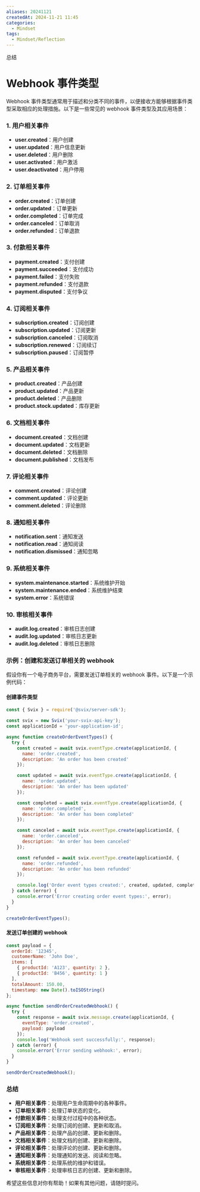 ```yaml
---
aliases: 20241121
createdAt: 2024-11-21 11:45
categories:
  - Mindset
tags:
  - Mindset/Reflection
---
```


总结

<!--more-->
# Webhook 事件类型
Webhook 事件类型通常用于描述和分类不同的事件，以便接收方能够根据事件类型采取相应的处理措施。以下是一些常见的 webhook 事件类型及其应用场景：

### 1. 用户相关事件
- **user.created**：用户创建
- **user.updated**：用户信息更新
- **user.deleted**：用户删除
- **user.activated**：用户激活
- **user.deactivated**：用户停用

### 2. 订单相关事件
- **order.created**：订单创建
- **order.updated**：订单更新
- **order.completed**：订单完成
- **order.canceled**：订单取消
- **order.refunded**：订单退款

### 3. 付款相关事件
- **payment.created**：支付创建
- **payment.succeeded**：支付成功
- **payment.failed**：支付失败
- **payment.refunded**：支付退款
- **payment.disputed**：支付争议

### 4. 订阅相关事件
- **subscription.created**：订阅创建
- **subscription.updated**：订阅更新
- **subscription.canceled**：订阅取消
- **subscription.renewed**：订阅续订
- **subscription.paused**：订阅暂停

### 5. 产品相关事件
- **product.created**：产品创建
- **product.updated**：产品更新
- **product.deleted**：产品删除
- **product.stock.updated**：库存更新

### 6. 文档相关事件
- **document.created**：文档创建
- **document.updated**：文档更新
- **document.deleted**：文档删除
- **document.published**：文档发布

### 7. 评论相关事件
- **comment.created**：评论创建
- **comment.updated**：评论更新
- **comment.deleted**：评论删除

### 8. 通知相关事件
- **notification.sent**：通知发送
- **notification.read**：通知阅读
- **notification.dismissed**：通知忽略

### 9. 系统相关事件
- **system.maintenance.started**：系统维护开始
- **system.maintenance.ended**：系统维护结束
- **system.error**：系统错误

### 10. 审核相关事件
- **audit.log.created**：审核日志创建
- **audit.log.updated**：审核日志更新
- **audit.log.deleted**：审核日志删除

### 示例：创建和发送订单相关的 webhook

假设你有一个电子商务平台，需要发送订单相关的 webhook 事件。以下是一个示例代码：

#### 创建事件类型

```javascript
const { Svix } = require('@svix/server-sdk');

const svix = new Svix('your-svix-api-key');
const applicationId = 'your-application-id';

async function createOrderEventTypes() {
  try {
    const created = await svix.eventType.create(applicationId, {
      name: 'order.created',
      description: 'An order has been created'
    });

    const updated = await svix.eventType.create(applicationId, {
      name: 'order.updated',
      description: 'An order has been updated'
    });

    const completed = await svix.eventType.create(applicationId, {
      name: 'order.completed',
      description: 'An order has been completed'
    });

    const canceled = await svix.eventType.create(applicationId, {
      name: 'order.canceled',
      description: 'An order has been canceled'
    });

    const refunded = await svix.eventType.create(applicationId, {
      name: 'order.refunded',
      description: 'An order has been refunded'
    });

    console.log('Order event types created:', created, updated, completed, canceled, refunded);
  } catch (error) {
    console.error('Error creating order event types:', error);
  }
}

createOrderEventTypes();
```

#### 发送订单创建的 webhook

```javascript
const payload = {
  orderId: '12345',
  customerName: 'John Doe',
  items: [
    { productId: 'A123', quantity: 2 },
    { productId: 'B456', quantity: 1 }
  ],
  totalAmount: 150.00,
  timestamp: new Date().toISOString()
};

async function sendOrderCreatedWebhook() {
  try {
    const response = await svix.message.create(applicationId, {
      eventType: 'order.created',
      payload: payload
    });
    console.log('Webhook sent successfully:', response);
  } catch (error) {
    console.error('Error sending webhook:', error);
  }
}

sendOrderCreatedWebhook();
```

### 总结

- **用户相关事件**：处理用户生命周期中的各种事件。
- **订单相关事件**：处理订单状态的变化。
- **付款相关事件**：处理支付过程中的各种状态。
- **订阅相关事件**：处理订阅的创建、更新和取消。
- **产品相关事件**：处理产品的创建、更新和删除。
- **文档相关事件**：处理文档的创建、更新和删除。
- **评论相关事件**：处理评论的创建、更新和删除。
- **通知相关事件**：处理通知的发送、阅读和忽略。
- **系统相关事件**：处理系统的维护和错误。
- **审核相关事件**：处理审核日志的创建、更新和删除。

希望这些信息对你有帮助！如果有其他问题，请随时提问。